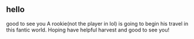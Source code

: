 ## hello
good to see you
A rookie(not the player in lol) is going to begin his travel in this fantic world. Hoping have helpful harvest and good to see you! 
